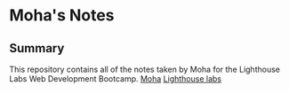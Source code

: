 # Moha's Notes

## Summary 

This repository contains all of the notes taken by Moha for the Lighthouse Labs Web Development Bootcamp.
[Moha](https://github.com/mohaelmi)
[Lighthouse labs](https://www.lighthouselabs.ca/)